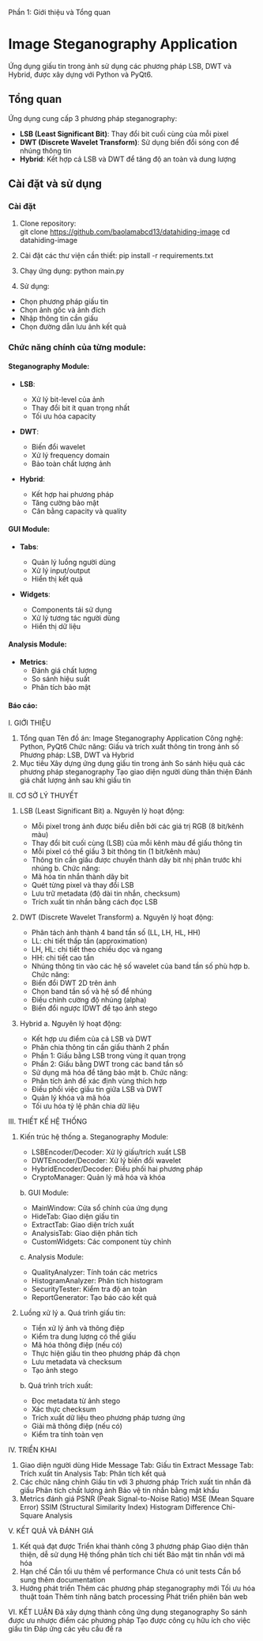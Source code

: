 Phần 1: Giới thiệu và Tổng quan

# Image Steganography Application

Ứng dụng giấu tin trong ảnh sử dụng các phương pháp LSB, DWT và Hybrid, được xây dựng với Python và PyQt6.

## Tổng quan

Ứng dụng cung cấp 3 phương pháp steganography:

- **LSB (Least Significant Bit)**: Thay đổi bit cuối cùng của mỗi pixel
- **DWT (Discrete Wavelet Transform)**: Sử dụng biến đổi sóng con để nhúng thông tin
- **Hybrid**: Kết hợp cả LSB và DWT để tăng độ an toàn và dung lượng

## Cài đặt và sử dụng

### Cài đặt

1. Clone repository:  
   git clone https://github.com/baolamabcd13/datahiding-image
   cd datahiding-image

2. Cài đặt các thư viện cần thiết:
   pip install -r requirements.txt

3. Chạy ứng dụng:
   python main.py

4. Sử dụng:

- Chọn phương pháp giấu tin
- Chọn ảnh gốc và ảnh đích
- Nhập thông tin cần giấu
- Chọn đường dẫn lưu ảnh kết quả

### Chức năng chính của từng module:

#### Steganography Module:

- **LSB**:

  - Xử lý bit-level của ảnh
  - Thay đổi bit ít quan trọng nhất
  - Tối ưu hóa capacity

- **DWT**:

  - Biến đổi wavelet
  - Xử lý frequency domain
  - Bảo toàn chất lượng ảnh

- **Hybrid**:
  - Kết hợp hai phương pháp
  - Tăng cường bảo mật
  - Cân bằng capacity và quality

#### GUI Module:

- **Tabs**:

  - Quản lý luồng người dùng
  - Xử lý input/output
  - Hiển thị kết quả

- **Widgets**:
  - Components tái sử dụng
  - Xử lý tương tác người dùng
  - Hiển thị dữ liệu

#### Analysis Module:

- **Metrics**:
  - Đánh giá chất lượng
  - So sánh hiệu suất
  - Phân tích bảo mật

#### Báo cáo:

I. GIỚI THIỆU

1. Tổng quan
   Tên đồ án: Image Steganography Application
   Công nghệ: Python, PyQt6
   Chức năng: Giấu và trích xuất thông tin trong ảnh số
   Phương pháp: LSB, DWT và Hybrid
2. Mục tiêu
   Xây dựng ứng dụng giấu tin trong ảnh
   So sánh hiệu quả các phương pháp steganography
   Tạo giao diện người dùng thân thiện
   Đánh giá chất lượng ảnh sau khi giấu tin

II. CƠ SỞ LÝ THUYẾT

1. LSB (Least Significant Bit)
   a. Nguyên lý hoạt động:

   - Mỗi pixel trong ảnh được biểu diễn bởi các giá trị RGB (8 bit/kênh màu)
   - Thay đổi bit cuối cùng (LSB) của mỗi kênh màu để giấu thông tin
   - Mỗi pixel có thể giấu 3 bit thông tin (1 bit/kênh màu)
   - Thông tin cần giấu được chuyển thành dãy bit nhị phân trước khi nhúng
     b. Chức năng:
   - Mã hóa tin nhắn thành dãy bit
   - Quét từng pixel và thay đổi LSB
   - Lưu trữ metadata (độ dài tin nhắn, checksum)
   - Trích xuất tin nhắn bằng cách đọc LSB

2. DWT (Discrete Wavelet Transform)
   a. Nguyên lý hoạt động:

   - Phân tách ảnh thành 4 band tần số (LL, LH, HL, HH)
   - LL: chi tiết thấp tần (approximation)
   - LH, HL: chi tiết theo chiều dọc và ngang
   - HH: chi tiết cao tần
   - Nhúng thông tin vào các hệ số wavelet của band tần số phù hợp
     b. Chức năng:
   - Biến đổi DWT 2D trên ảnh
   - Chọn band tần số và hệ số để nhúng
   - Điều chỉnh cường độ nhúng (alpha)
   - Biến đổi ngược IDWT để tạo ảnh stego

3. Hybrid
   a. Nguyên lý hoạt động:
   - Kết hợp ưu điểm của cả LSB và DWT
   - Phân chia thông tin cần giấu thành 2 phần
   - Phần 1: Giấu bằng LSB trong vùng ít quan trọng
   - Phần 2: Giấu bằng DWT trong các band tần số
   - Sử dụng mã hóa để tăng bảo mật
     b. Chức năng:
   - Phân tích ảnh để xác định vùng thích hợp
   - Điều phối việc giấu tin giữa LSB và DWT
   - Quản lý khóa và mã hóa
   - Tối ưu hóa tỷ lệ phân chia dữ liệu

III. THIẾT KẾ HỆ THỐNG

1. Kiến trúc hệ thống
   a. Steganography Module:

   - LSBEncoder/Decoder: Xử lý giấu/trích xuất LSB
   - DWTEncoder/Decoder: Xử lý biến đổi wavelet
   - HybridEncoder/Decoder: Điều phối hai phương pháp
   - CryptoManager: Quản lý mã hóa và khóa

   b. GUI Module:

   - MainWindow: Cửa sổ chính của ứng dụng
   - HideTab: Giao diện giấu tin
   - ExtractTab: Giao diện trích xuất
   - AnalysisTab: Giao diện phân tích
   - CustomWidgets: Các component tùy chỉnh

   c. Analysis Module:

   - QualityAnalyzer: Tính toán các metrics
   - HistogramAnalyzer: Phân tích histogram
   - SecurityTester: Kiểm tra độ an toàn
   - ReportGenerator: Tạo báo cáo kết quả

2. Luồng xử lý
   a. Quá trình giấu tin:

   - Tiền xử lý ảnh và thông điệp
   - Kiểm tra dung lượng có thể giấu
   - Mã hóa thông điệp (nếu có)
   - Thực hiện giấu tin theo phương pháp đã chọn
   - Lưu metadata và checksum
   - Tạo ảnh stego

   b. Quá trình trích xuất:

   - Đọc metadata từ ảnh stego
   - Xác thực checksum
   - Trích xuất dữ liệu theo phương pháp tương ứng
   - Giải mã thông điệp (nếu có)
   - Kiểm tra tính toàn vẹn

IV. TRIỂN KHAI

1. Giao diện người dùng
   Hide Message Tab: Giấu tin
   Extract Message Tab: Trích xuất tin
   Analysis Tab: Phân tích kết quả
2. Các chức năng chính
   Giấu tin với 3 phương pháp
   Trích xuất tin nhắn đã giấu
   Phân tích chất lượng ảnh
   Bảo vệ tin nhắn bằng mật khẩu
3. Metrics đánh giá
   PSNR (Peak Signal-to-Noise Ratio)
   MSE (Mean Square Error)
   SSIM (Structural Similarity Index)
   Histogram Difference
   Chi-Square Analysis

V. KẾT QUẢ VÀ ĐÁNH GIÁ

1. Kết quả đạt được
   Triển khai thành công 3 phương pháp
   Giao diện thân thiện, dễ sử dụng
   Hệ thống phân tích chi tiết
   Bảo mật tin nhắn với mã hóa
2. Hạn chế
   Cần tối ưu thêm về performance
   Chưa có unit tests
   Cần bổ sung thêm documentation
3. Hướng phát triển
   Thêm các phương pháp steganography mới
   Tối ưu hóa thuật toán
   Thêm tính năng batch processing
   Phát triển phiên bản web

VI. KẾT LUẬN
Đã xây dựng thành công ứng dụng steganography
So sánh được ưu nhược điểm các phương pháp
Tạo được công cụ hữu ích cho việc giấu tin
Đáp ứng các yêu cầu đề ra
